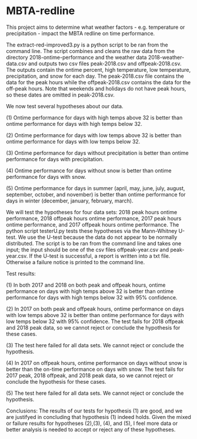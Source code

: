 # MBTA-redline
This project aims to determine what weather factors - e.g. temperature or precipitation - impact the MBTA redline on time performance. 

The extract-red-improved3.py is a python script to be ran from the command line.  The script combines and cleans the raw data from the directory 2018-ontime-performance and the weather data 2018-weather-data.csv and outputs two csv files peak-2018.csv and offpeak-2018.csv. The outputs contain the ontime percent, high temperature, low temperature, precipitation, and snow for each day. The peak-2018.csv file contains the data for the peak hours while the offpeak-2018.csv contains the data for the off-peak hours. Note that weekends and holidays do not have peak hours, so these dates are omitted in peak-2018.csv. 



We now test several hypotheses about our data.

(1) Ontime performance for days with high temps above 32 is better than ontime performance for days with high temps below 32.

(2) Ontime performance for days with low temps above 32 is better than ontime performance for days with low temps below 32.

(3) Ontime performance for days without precipitation is better than ontime performance for days with precipitation.

(4) Ontime performance for days without snow is better than ontime performance for days with snow.

(5)  Ontime performance for days in summer (april, may, june, july, august, september, october, and november) is better than ontime performance for days in winter (december, january, february, march).

We will test the hypotheses for four data sets: 2018 peak hours ontime performance, 2018 offpeak hours ontime performance, 2017 peak hours ontime performance, and 2017 offpeak hours ontime performance. The python script testerU.py tests these hypotheses via the Mann-Whitney U-test. We use the U-test because the data do not appear to be normally distributed. The script is to be ran from the command line and takes one input; the input should be one of the csv files  offpeak-year.csv and peak-year.csv. If the U-test is successful, a report is written into a txt file. Otherwise a failure notice is printed to the command line. 


Test results:

(1) In both 2017 and 2018 on both peak and offpeak hours, ontime performance on days with high temps above 32 is better than ontime performance for days with high temps below 32 with 95% confidence.

(2) In 2017 on both peak and offpeak hours,  ontime performance on days with low temps above 32 is better than ontime performance for days with low temps below 32 with 95% confidence. The test fails for 2018 offpeak and 2018 peak data, so we cannot reject or conclude the hypothesis for these cases.

(3) The test here failed for all data sets. We cannot reject or conclude the hypothesis. 

(4) In 2017 on offpeak hours, ontime performance on days without snow is better than the on-time performance on days with snow. The test fails for 2017 peak, 2018 offpeak, and 2018 peak data, so we cannot reject or conclude the hypothesis for these cases.

(5) The test here failed for all data sets. We cannot reject or conclude the hypothesis.


Conclusions: The results of our tests for hypothesis (1) are good, and we are justifyed in concluding that hypothesis (1) indeed holds. Given the mixed or failure results for hypotheses (2),(3), (4), and (5), I feel more data or better analysis is needed to accept or reject any of these hypotheses.

